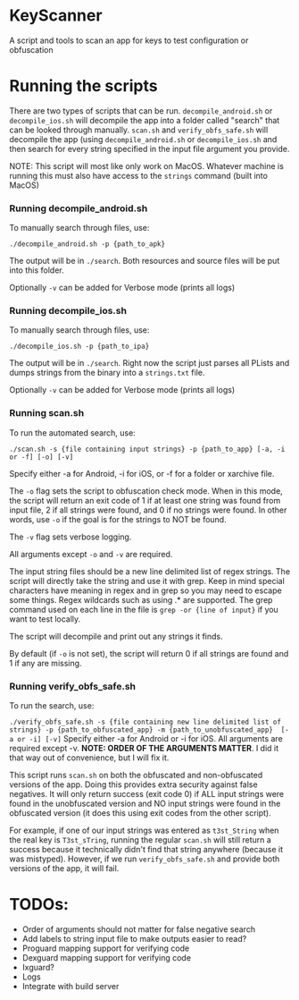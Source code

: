 # KeyScanner
A script and tools to scan an app for keys to test configuration or obfuscation

# Running the scripts
There are two types of scripts that can be run. ```decompile_android.sh``` or ```decompile_ios.sh``` will decompile the app into a folder called "search" that can be looked through manually. ```scan.sh``` and ```verify_obfs_safe.sh``` will decompile the app (using ```decompile_android.sh``` or ```decompile_ios.sh``` and then search for every string specified in the input file argument you provide.

NOTE: This script will most like only work on MacOS. Whatever machine is running this must also have access to the ```strings``` command (built into MacOS)

### Running decompile_android.sh
To manually search through files, use:

```./decompile_android.sh -p {path_to_apk}```

The output will be in ```./search```. Both resources and source files will be put into this folder.

Optionally ```-v``` can be added for Verbose mode (prints all logs)

### Running decompile_ios.sh
To manually search through files, use:

```./decompile_ios.sh -p {path_to_ipa}```

The output will be in ```./search```. Right now the script just parses all PLists and dumps strings from the binary into a ```strings.txt``` file. 

Optionally ```-v``` can be added for Verbose mode (prints all logs)

### Running scan.sh
To run the automated search, use:

```./scan.sh -s {file containing input strings} -p {path_to_app} [-a, -i or -f] [-o] [-v]```

Specify either -a for Android, -i for iOS, or -f for a folder or xarchive file. 

The `-o` flag sets the script to obfuscation check mode. When in this mode, the script will return an exit code of 1 if at least one string was found from input file, 2 if all strings were found, and 0 if no strings were found. In other words, use `-o` if the goal is for the strings to NOT be found.

The `-v` flag sets verbose logging.

All arguments except `-o` and `-v` are required.

The input string files should be a new line delimited list of regex strings. The script will directly take the string and use it with grep. Keep in mind special characters have meaning in regex and in grep so you may need to escape some things. Regex wildcards such as using .* are supported. The grep command used on each line in the file is ```grep -or {line of input}``` if you want to test locally.

The script will decompile and print out any strings it finds.

By default (if `-o` is not set), the script will return 0 if all strings are found and 1 if any are missing.

### Running verify_obfs_safe.sh
To run the search, use:

```./verify_obfs_safe.sh -s {file containing new line delimited list of strings} -p {path_to_obfuscated_app} -m {path_to_unobfuscated_app}  [-a or -i] [-v]```
Specify either -a for Android or -i for iOS. All arguments are required except -v. **NOTE: ORDER OF THE ARGUMENTS MATTER**. I did it that way out of convenience, but I will fix it.

This script runs ```scan.sh``` on both the obfuscated and non-obfuscated versions of the app. Doing this provides extra security against false negatives. It will only return success (exit code 0) if ALL input strings were found in the unobfuscated version and NO input strings were found in the obfuscated version (it does this using exit codes from the other script). 

For example, if one of our input strings was entered as ```t3st_String``` when the real key is ```T3st_sTring```, running the regular ```scan.sh``` will still return a success because it technically didn't find that string anywhere (because it was mistyped). However, if we run ```verify_obfs_safe.sh``` and provide both versions of the app, it will fail.

# TODOs:
* Order of arguments should not matter for false negative search
* Add labels to string input file to make outputs easier to read?
* Proguard mapping support for verifying code 
* Dexguard mapping support for verifying code
* Ixguard?
* Logs
* Integrate with build server
